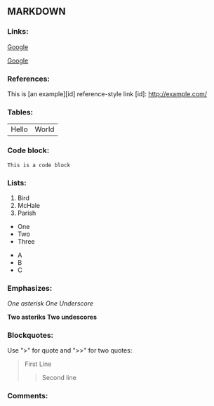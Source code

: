 ## MARKDOWN

### Links:
[Google](http://www.google.com)

[Google](http://www.google.com "google!")

### References:

This is [an example][id] reference-style link
[id]: http://example.com/

### Tables:

<table>
    <tr>
        <td>Hello</td><td>World</td>
    </tr>
</table>

### Code block:

<code>This is a code block</code>

### Lists:


1. Bird
2. McHale
3. Parish

* One
* Two
* Three

- A
- B
- C

### Emphasizes:

*One asterisk*
_One Underscore_

**Two asteriks**
__Two undescores__

### Blockquotes:

Use ">" for quote and ">>" for two quotes:

>First Line
>> Second line

### Comments:

<!-- This is a comment -->
